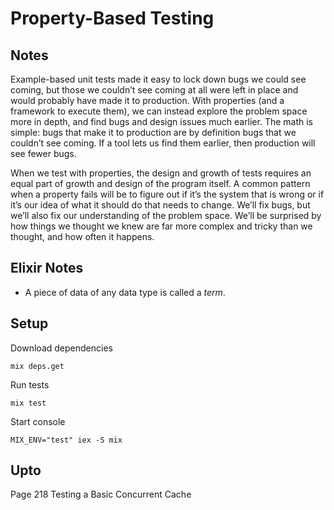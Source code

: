 # Property-Based Testing
## Notes
Example-based unit tests made it easy to lock down bugs we could see coming, but those we couldn’t see coming at all were left in place and would probably have made it to production. With properties (and a framework to execute them), we can instead explore the problem space more in depth, and find bugs and design issues much earlier. The math is simple: bugs that make it to production are by definition bugs that we couldn’t see coming. If a tool lets us find them earlier, then production will see fewer bugs.

When we test with properties, the design and growth of tests requires an equal part of growth and design of the program itself. A common pattern when a property fails will be to figure out if it’s the system that is wrong or if it’s our idea of what it should do that needs to change. We’ll fix bugs, but we’ll also fix our understanding of the problem space. We’ll be surprised by how things we thought we knew are far more complex and tricky than we thought, and how often it happens.

## Elixir Notes
* A piece of data of any data type is called a *term*.

## Setup
Download dependencies
```
mix deps.get
```

Run tests
```
mix test
```

Start console
```
MIX_ENV="test" iex -S mix
```


## Upto
Page 218
Testing a Basic Concurrent Cache
